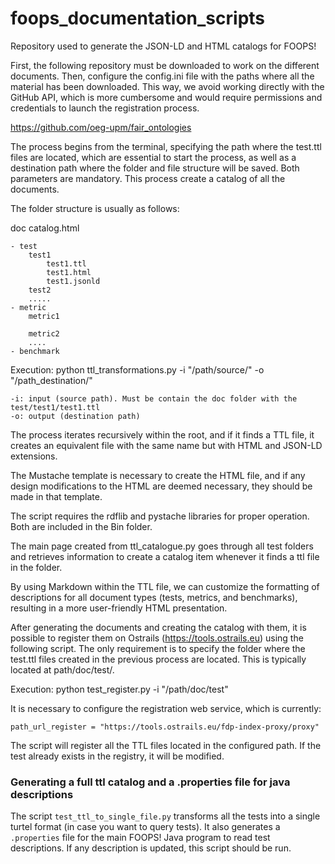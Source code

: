 # foops_documentation_scripts

Repository used to generate the JSON-LD and HTML catalogs for FOOPS!

First, the following repository must be downloaded to work on the different documents. Then, configure the config.ini file with the paths where all the material has been downloaded. This way, we avoid working directly with the GitHub API, which is more cumbersome and would require permissions and credentials to launch the registration process.

https://github.com/oeg-upm/fair_ontologies

The process begins from the terminal, specifying the path where the test.ttl files are located, which are essential to start the process, as well as a destination path where the folder and file structure will be saved. Both parameters are mandatory.
This process create a catalog of all the documents.

The folder structure is usually as follows:

doc
catalog.html

    - test
        test1
            test1.ttl
            test1.html
            test1.jsonld
        test2
        .....
    - metric
        metric1

        metric2
        ....
    - benchmark

Execution:
python ttl_transformations.py -i "/path/source/" -o "/path_destination/"

    -i: input (source path). Must be contain the doc folder with the test/test1/test1.ttl
    -o: output (destination path)

The process iterates recursively within the root, and if it finds a TTL file, it creates an equivalent file with the same name but with HTML and JSON-LD extensions.

The Mustache template is necessary to create the HTML file, and if any design modifications to the HTML are deemed necessary, they should be made in that template.

The script requires the rdflib and pystache libraries for proper operation. Both are included in the Bin folder.

The main page created from ttl_catalogue.py goes through all test folders and retrieves information to create a catalog item whenever it finds a ttl file in the folder.

By using Markdown within the TTL file, we can customize the formatting of descriptions for all document types (tests, metrics, and benchmarks), resulting in a more user-friendly HTML presentation.

After generating the documents and creating the catalog with them, it is possible to register them on Ostrails (https://tools.ostrails.eu) using the following script. The only requirement is to specify the folder where the test.ttl files created in the previous process are located. This is typically located at path/doc/test/.

Execution:
python test_register.py -i "/path/doc/test"

It is necessary to configure the registration web service, which is currently:

```
path_url_register = "https://tools.ostrails.eu/fdp-index-proxy/proxy"
```

The script will register all the TTL files located in the configured path. If the test already exists in the registry, it will be modified.

### Generating a full ttl catalog and a .properties file for java descriptions
The script `test_ttl_to_single_file.py` transforms all the tests into a single turtel format (in case you want to query tests).
It also generates a `.properties` file for the main FOOPS! Java program to read test descriptions. If any description is updated, this script should be run.
